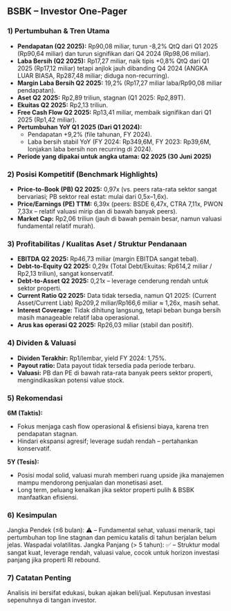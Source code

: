## BSBK – Investor One-Pager

### 1) Pertumbuhan & Tren Utama
- **Pendapatan (Q2 2025):** Rp90,08 miliar, turun -8,2% QtQ dari Q1 2025 (Rp90,64 miliar) dan turun signifikan dari Q4 2024 (Rp98,06 miliar).
- **Laba Bersih (Q2 2025):** Rp17,27 miliar, naik tipis +0,8% QtQ dari Q1 2025 (Rp17,12 miliar) tetapi anjlok jauh dibanding Q4 2024 (ANGKA LUAR BIASA, Rp287,48 miliar; diduga non-recurring).
- **Margin Laba Bersih Q2 2025:** 19,2% (Rp17,27 miliar laba/Rp90,08 miliar pendapatan).
- **Aset Q2 2025:** Rp2,89 triliun, stagnan (Q1 2025: Rp2,89T).
- **Ekuitas Q2 2025:** Rp2,13 triliun.
- **Free Cash Flow Q2 2025:** Rp13,41 miliar, membaik signifikan dari Q1 2025 (Rp1,42 miliar).
- **Pertumbuhan YoY Q1 2025 (Dari Q1 2024):** 
  - Pendapatan +9,2% (file tahunan, FY 2024).
  - Laba bersih stabil YoY (FY 2024: Rp349,6M, FY 2023: Rp39,6M, lonjakan laba bersih non recurring di 2024).
- **Periode yang dipakai untuk angka utama: Q2 2025 (30 Juni 2025)**

### 2) Posisi Kompetitif (Benchmark Highlights)
- **Price-to-Book (PB) Q2 2025:** 0,97x (vs. peers rata-rata sektor sangat bervariasi; PB sektor real estat: mulai dari 0,5x–1,6x).
- **Price/Earnings (PE) TTM:** 6,39x (peers: BSDE 6,47x, CTRA 7,11x, PWON 7,33x – relatif valuasi mirip dan di bawah banyak peers).
- **Market Cap:** Rp2,06 triliun (jauh di bawah pemain besar, namun valuasi fundamental relatif murah).

### 3) Profitabilitas / Kualitas Aset / Struktur Pendanaan
- **EBITDA Q2 2025:** Rp46,73 miliar (margin EBITDA sangat tebal).
- **Debt-to-Equity Q2 2025:** 0,29x (Total Debt/Ekuitas: Rp614,2 miliar / Rp2,13 triliun), sangat konservatif.
- **Debt-to-Asset Q2 2025:** 0,21x – leverage cenderung rendah untuk sektor properti.
- **Current Ratio Q2 2025:** Data tidak tersedia, namun Q1 2025: (Current Asset/Current Liab) Rp209,2 miliar/Rp166,6 miliar ≈ 1,26x, masih sehat.
- **Interest Coverage:** Tidak dihitung langsung, tetapi beban bunga bersih masih manageable relatif laba operasional.
- **Arus kas operasi Q2 2025:** Rp26,03 miliar (stabil dan positif).

### 4) Dividen & Valuasi
- **Dividen Terakhir:** Rp1/lembar, yield FY 2024: 1,75%.
- **Payout ratio:** Data payout tidak tersedia pada periode terbaru.
- **Valuasi:** PB dan PE di bawah rata-rata banyak peers sektor properti, mengindikasikan potensi value stock.

### 5) Rekomendasi
**6M (Taktis):**  
- Fokus menjaga cash flow operasional & efisiensi biaya, karena tren pendapatan stagnan.
- Hindari ekspansi agresif; leverage sudah rendah – pertahankan konservatif.

**5Y (Tesis):**  
- Posisi modal solid, valuasi murah memberi ruang upside jika manajemen mampu mendorong penjualan dan monetisasi aset.
- Long term, peluang kenaikan jika sektor properti pulih & BSBK manfaatkan efisiensi.

### 6) Kesimpulan
Jangka Pendek (≤6 bulan): ⚠️ – Fundamental sehat, valuasi menarik, tapi pertumbuhan top line stagnan dan pemicu katalis di tahun berjalan belum jelas. Waspadai volatilitas.
Jangka Panjang (> 5 tahun): ✅ – Struktur modal sangat kuat, leverage rendah, valuasi value, cocok untuk horizon investasi panjang jika properti RI rebound.

### 7) Catatan Penting
Analisis ini bersifat edukasi, bukan ajakan beli/jual. Keputusan investasi sepenuhnya di tangan investor.